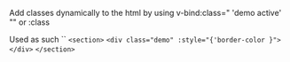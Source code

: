 
Add classes dynamically to the html by using v-bind:class=" 'demo active' "" or :class 

Used as such
``
`<section>`
	`<div class="demo" :style="{'border-color }"></div>`
`</section>`
